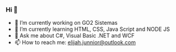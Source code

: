 ### Hi 👋

- 🔭 I’m currently working on GO2 Sistemas
- 🌱 I’m currently learning HTML, CSS, Java Script and NODE JS 
- 💬 Ask me about C#, Visual Basic .NET and WCF
- 📫 How to reach me: elijah.junnior@outlook.com
